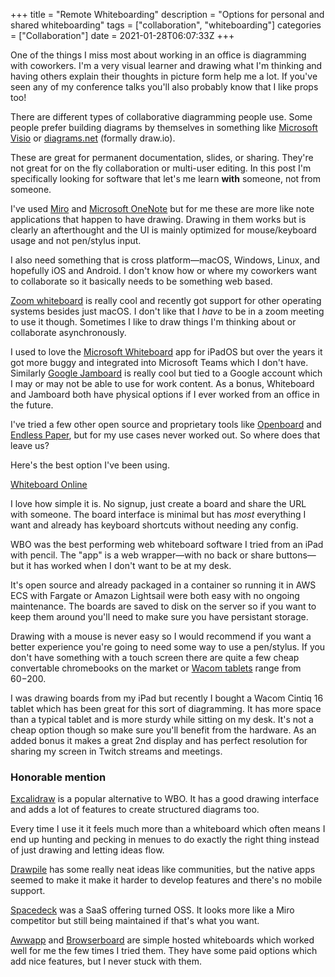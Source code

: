 +++
title = "Remote Whiteboarding"
description = "Options for personal and shared whiteboarding"
tags = ["collaboration", "whiteboarding"]
categories = ["Collaboration"]
date = 2021-01-28T06:07:33Z
+++

One of the things I miss most about working in an office is diagramming with coworkers.
I'm a very visual learner and drawing what I'm thinking and having others explain their thoughts in picture form help me a lot.
If you've seen any of my conference talks you'll also probably know that I like props too!

There are different types of collaborative diagramming people use.
Some people prefer building diagrams by themselves in something like [Microsoft Visio](https://www.microsoft.com/en-us/microsoft-365/visio/flowchart-software) or [diagrams.net](https://diagrams.net) (formally draw.io).

These are great for permanent documentation, slides, or sharing.
They're not great for on the fly collaboration or multi-user editing.
In this post I'm specifically looking for software that let's me learn **with** someone, not from someone.

I've used [Miro](https://miro.com/) and [Microsoft OneNote](https://www.onenote.com/) but for me these are more like note applications that happen to have drawing.
Drawing in them works but is clearly an afterthought and the UI is mainly optimized for mouse/keyboard usage and not pen/stylus input.

I also need something that is cross platform—macOS, Windows, Linux, and hopefully iOS and Android.
I don't know how or where my coworkers want to collaborate so it basically needs to be something web based.

[Zoom whiteboard](https://support.zoom.us/hc/en-us/articles/205677665-Sharing-a-whiteboard) is really cool and recently got support for other operating systems besides just macOS.
I don't like that I _have_ to be in a zoom meeting to use it though.
Sometimes I like to draw things I'm thinking about or collaborate asynchronously.

I used to love the [Microsoft Whiteboard](https://www.microsoft.com/en-us/microsoft-365/microsoft-whiteboard/digital-whiteboard-app) app for iPadOS but over the years it got more buggy and integrated into Microsoft Teams which I don't have.
Similarly [Google Jamboard](https://jamboard.google.com/) is really cool but tied to a Google account which I may or may not be able to use for work content.
As a bonus, Whiteboard and Jamboard both have physical options if I ever worked from an office in the future.

I've tried a few other open source and proprietary tools like [Openboard](https://openboard.ch/index.en.html) and [Endless Paper](https://www.endlesspaper.app/), but for my use cases never worked out.
So where does that leave us?

Here's the best option I've been using.

[Whiteboard Online](https://wbo.ophir.dev/)

I love how simple it is.
No signup, just create a board and share the URL with someone.
The board interface is minimal but has _most_ everything I want and already has keyboard shortcuts without needing any config.

WBO was the best performing web whiteboard software I tried from an iPad with pencil.
The "app" is a web wrapper—with no back or share buttons—but it has worked when I don't want to be at my desk.

It's open source and already packaged in a container so running it in AWS ECS with Fargate or Amazon Lightsail were both easy with no ongoing maintenance.
The boards are saved to disk on the server so if you want to keep them around you'll need to make sure you have persistant storage.

Drawing with a mouse is never easy so I would recommend if you want a better experience you're going to need some way to use a pen/stylus.
If you don't have something with a touch screen there are quite a few cheap convertable chromebooks on the market or [Wacom tablets](https://estore.wacom.com/en-US/tablets.html) range from $60-$200.

I was drawing boards from my iPad but recently I bought a Wacom Cintiq 16 tablet which has been great for this sort of diagramming.
It has more space than a typical tablet and is more sturdy while sitting on my desk.
It's not a cheap option though so make sure you'll benefit from the hardware.
As an added bonus it makes a great 2nd display and has perfect resolution for sharing my screen in Twitch streams and meetings.

### Honorable mention

[Excalidraw](https://github.com/excalidraw/excalidraw) is a popular alternative to WBO.
It has a good drawing interface and adds a lot of features to create structured diagrams too.

Every time I use it it feels much more than a whiteboard which often means I end up hunting and pecking in menues to do exactly the right thing instead of just drawing and letting ideas flow.

[Drawpile](https://drawpile.net/) has some really neat ideas like communities, but the native apps seemed to make it make it harder to develop features and there's no mobile support.

[Spacedeck](https://github.com/spacedeck/spacedeck-open) was a SaaS offering turned OSS.
It looks more like a Miro competitor but still being maintained if that's what you want.

[Awwapp](https://awwapp.com/#) and [Browserboard](https://browserboard.com/) are simple hosted whiteboards which worked well for me the few times I tried them.
They have some paid options which add nice features, but I never stuck with them.
